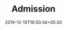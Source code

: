 ---
title: "Admission"
metaTitle : "myly - Admission Management"
keywords : "school admission, admission management, admission software"
description : "myly provides  Systematic computerized admission process with student data & document collection and fees collection, along with complete transparency." 
typeOfPage: "metaData"
date: 2019-12-10T16:50:34+05:30
draft: true
---